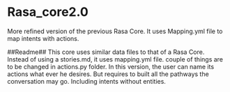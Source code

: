 # Rasa_core2.0
More refined version of the previous Rasa Core. It uses Mapping.yml file to map intents with actions.

##Readme##
This core uses similar data files to that of a Rasa Core. Instead of using a stories.md, it uses mapping.yml file. couple of things are to be changed in actions.py
folder.
In this version, the user can name its actions what ever he desires. But requires to built all the pathways the conversation may go. Including intents without entities.
